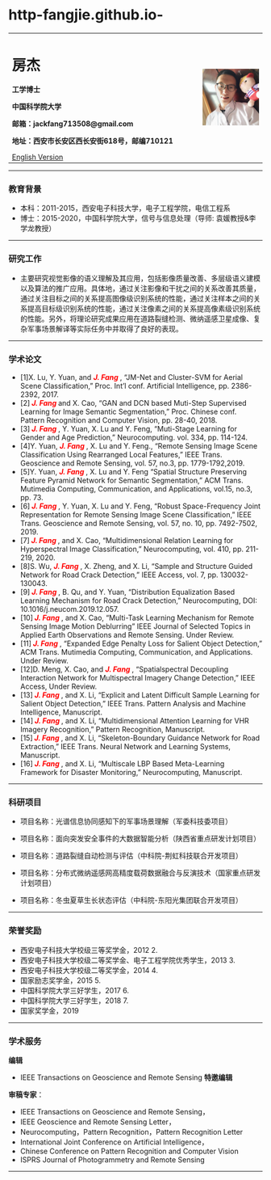 # http-fangjie.github.io-
<div>
<table border="0">
  <tr>
    <td width="75%">
      <h1>房杰</h1>
      <p><b>工学博士</b></p>
      <p><b>中国科学院大学</b></p>
      <p><b>邮箱：jackfang713508@gmail.com</b></p>
      <p><b>地址：西安市长安区西长安街618号，邮编710121 </b></p>
      <a href="/En-index.md">English Version</a>
    </td>
    <td width="25%">
      <img src="JackFang.jpg" width="100%">
    </td>
  </tr>
</table>
</div>

---

### 教育背景

- 本科：2011-2015，西安电子科技大学，电子工程学院，电信工程系 
- 博士：2015-2020，中国科学院大学，信号与信息处理（导师: 袁媛教授&李学龙教授） 

---


### 研究工作

- 主要研究视觉影像的语义理解及其应用，包括影像质量改善、多层级语义建模以及算法的推广应用。具体地，通过关注影像和干扰之间的关系改善其质量，通过关注目标之间的关系提高图像级识别系统的性能，通过关注样本之间的关系提高目标级识别系统的性能，通过关注像素之间的关系提高像素级识别系统的性能。另外，将理论研究成果应用在道路裂缝检测、微纳遥感卫星成像、复杂军事场景解译等实际任务中并取得了良好的表现。

---


### 学术论文

- [1]X. Lu, Y. Yuan, and ***<font color=red> J. Fang </font>***, “JM-Net and Cluster-SVM for Aerial Scene Classification,” Proc. Int’l conf. Artificial Intelligence, pp. 2386-2392, 2017. 
- [2]***<font color=red> J. Fang </font>*** and X. Cao, “GAN and DCN based Muti-Step Supervised Learning for Image Semantic Segmentation,” Proc. Chinese conf. Pattern Recognition and Computer Vision, pp. 28-40, 2018. 
- [3]***<font color=red> J. Fang </font>***, Y. Yuan, X. Lu and Y. Feng, “Muti-Stage Learning for Gender and Age Prediction,” Neurocomputing. vol. 334, pp. 114-124.
- [4]Y. Yuan, ***<font color=red> J. Fang </font>***, X. Lu and Y. Feng., “Remote Sensing Image Scene Classification Using Rearranged Local Features,” IEEE Trans. Geoscience and Remote Sensing, vol. 57, no.3, pp. 1779-1792,2019. 
- [5]Y. Yuan, ***<font color=red> J. Fang </font>***, X. Lu and Y. Feng “Spatial Structure Preserving Feature Pyramid Network for Semantic Segmentation,” ACM Trans. Mutimedia Computing, Communication, and Applications, vol.15, no.3, pp. 73. 
- [6]***<font color=red> J. Fang </font>***, Y. Yuan, X. Lu and Y. Feng, “Robust Space-Frequency Joint Representation for Remote Sensing Image Scene Classification,” IEEE Trans. Geoscience and Remote Sensing, vol. 57, no. 10, pp. 7492-7502, 2019. 
- [7]***<font color=red> J. Fang </font>***, and X. Cao, “Multidimensional Relation Learning for Hyperspectral Image Classification,” Neurocomputing, vol. 410, pp. 211-219, 2020. 
- [8]S. Wu, ***<font color=red> J. Fang </font>***, X. Zheng, and X. Li, “Sample and Structure Guided Network for Road Crack Detection,” IEEE Access, vol. 7, pp. 130032-130043. 
- [9]***<font color=red> J. Fang </font>***, B. Qu, and Y. Yuan, “Distribution Equalization Based Learning Mechanism for Road Crack Detection,” Neurocomputing, DOI: 10.1016/j.neucom.2019.12.057. 
- [10]***<font color=red> J. Fang </font>***, and X. Cao, “Multi-Task Learning Mechanism for Remote Sensing Image Motion Deblurring” IEEE Journal of Selected Topics in Applied Earth Observations and Remote Sensing. Under Review. 
- [11]***<font color=red> J. Fang </font>***, “Expanded Edge Penalty Loss for Salient Object Detection,” ACM Trans. Mutimedia Computing, Communication, and Applications. Under Review. 
- [12]D. Meng, X. Cao, and ***<font color=red> J. Fang </font>***, “Spatialspectral Decoupling Interaction Network for Multispectral Imagery Change Detection,” IEEE Access, Under Review. 
- [13]***<font color=red> J. Fang </font>***, and X. Li, “Explicit and Latent Difficult Sample Learning for Salient Object Detection,” IEEE Trans. Pattern Analysis and Machine Intelligence, Manuscript. 
- [14]***<font color=red> J. Fang </font>***, and X. Li, “Multidimensional Attention Learning for VHR Imagery Recognition,” Pattern Recognition, Manuscript. 
- [15]***<font color=red> J. Fang </font>***, and X. Li, “Skeleton-Boundary Guidance Network for Road Extraction,” IEEE Trans. Neural Network and Learning Systems, Manuscript. 
- [16]***<font color=red> J. Fang </font>***, and X. Li, “Multiscale LBP Based Meta-Learning Framework for Disaster Monitoring,” Neurocomputing, Manuscript.
             

---

### 科研项目
- 项目名称：光谱信息协同感知下的军事场景理解（军委科技委项目）

- 项目名称：面向突发安全事件的大数据智能分析（陕西省重点研发计划项目） 
   
- 项目名称：道路裂缝自动检测与评估（中科院-荆虹科技联合开发项目） 
    
- 项目名称：分布式微纳遥感网高精度载荷数据融合与反演技术（国家重点研发计划项目）
   
- 项目名称：冬虫夏草生长状态评估（中科院-东阳光集团联合开发项目）
   
---
### 荣誉奖励
-  西安电子科技大学校级三等奖学金，2012 2.
-  西安电子科技大学校级二等奖学金、电子工程学院优秀学生，2013 3. 
-  西安电子科技大学校级二等奖学金，2014 4. 
-  国家励志奖学金，2015 5. 
-  中国科学院大学三好学生，2017 6. 
-  中国科学院大学三好学生，2018 7.
-  国家奖学金，2019
---
### 学术服务

 **编辑** 
- IEEE Transactions on Geoscience and Remote Sensing   **特邀编辑**

**审稿专家**： 
- IEEE Transactions on Geoscience and Remote Sensing，
- IEEE Geoscience and Remote Sensing Letter，
- Neurocomputing，Pattern Recognition，Pattern Recognition Letter
- International Joint Conference on Artificial Intelligence，
- Chinese Conference on Pattern Recognition and Computer Vision
- ISPRS Journal of Photogrammetry and Remote Sensing
---

 


